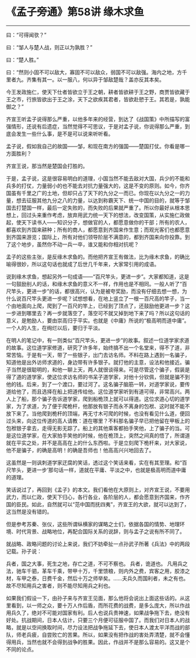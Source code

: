 # 《孟子旁通》第58讲 缘木求鱼

------

曰：“可得闻欤？”

曰：“邹人与楚人战，则正以为孰胜？”

曰：“楚人胜。”

曰：“然则小固不可以敌大，寡固不可以敌众，弱国不可以敌强。海内之地，方千里者九。齐集有其一。以一服八，何以异于邹敌楚哉？盖亦反其本矣。

今王发政施仁，使天下仕者皆欲立于王之朝，耕者皆欲耕于王之野，商贾皆欲藏于王之市，行旅皆欲出于王之涂，天下之欲疾其君者，皆欲赴愬于王。其若是，孰能御之？”

齐宣王听孟子说得那么严重，以他多年来的经营，到达了《战国策》中所描写的富强情形，还说有后遗症，当然觉得不可思议，于是对孟子说，你说得那么严重，到底会发生一些什么事，是不是可以说来听听看。

孟子说，假如我自己的故国——邹，和现在南方的强国——楚国打仗。你看是哪一方面胜利？

齐宣王说，那当然是楚国会打胜的。

于是，孟子说，这是很容易明白的道理，小国当然不能去敌对大国，兵少的不能和兵多的打仗，力量弱小的也不能去对抗力量强大的，这是不变的原则。如今，你齐国虽有千里之广的土地，但却只占了天下的九分之一而已。你现在以九分之一的力量，想去征服其他九分之八的力量，以达到称霸天下、统一中国的目的，就等于邹国去打楚国一样，最后一定失败的，而失败的后果就严重了。所以你最好从根本思想上，回过头来重作考虑，放弃用武力统一天下的想法，改变国策，从实施仁政做起，使天下读书人——知识分子，想做官的人，都愿意做你的干部；所有的农人，都喜欢到齐国来耕种；所有的商人，都愿意到齐国来作生意；而观光客们也都愿意到齐国来游览；国际上，所有对他们领导阶层不满意的，都到齐国来向你投靠。到了这个地步，虽然你不动一兵一卒，谁又能和你相对抗呢？

孟子的这些主张，是反缘木求鱼的。而他把齐宣王有做法，比为缘木求鱼，的确比喻得很妙，所以这句话也就成了后世几千年来，大家常引用的成语。

说到缘木求鱼，想起另外一句成语——“百尺竿头，更进一步”。大家都知道，这是一句鼓励别人的话，和缘木求鱼的意义不一样，作用也是不相同。一般人听了“百尺竿头，更进一步”的话，都很高兴，认为是被夸奖励，而没有仔细去想一想，为什么说百尺竿头更进一步呢？试想想看，在地上竖立了一根一百尺高的竿子，当一个由地面向上爬，爬到了一百尺的竿上，已经到了顶点了，还鼓励他更进一步？这一步进到哪里去？再一步就落空了，落空可不就又掉到地下来了吗？所以这句话的意义，是勉励人，要由崇高归于平实。也就是《中庸》所说的“极高明而道中庸”。一个人的人生，在绚烂以后，要归于平淡。

在明人的笔记中，有一则类似“百尺竿头，更进一步”的故事。叙述一位道学家求道的故事。这位道学家修道，研究了许多年，始终搞不出一个名堂来，得不了道，非常苦恼。于是有一天，带了一些银子，出门去访名师。不料在路上遇到一名骗子，知道他是出外访师求道的，身边带有许多银子。就打他的主意，设法和他接近。骗子当然是很聪明的，和他一聊上天，两人就很谈得来。可是尽管这个骗子，假装是得了道的道学家，使这位求访名师的书呆子道学家，对他十分钦佩，但就是骗不到他的钱。后来，到了一个渡口，要过河了。这名骗子脑筋一转，对道学家说，要传道给他了，而且选择在船上把道传给他。这位道学家听到有道可得，非常高兴。两人上了船，那个骗子告诉道学家，爬到船桅顶上就可以得道。这位求道心切的道学家，为了求道，为了便于爬桅杆，他那放有银子而永不离身的包袱、这时就不能不放下来了。当他爬到桅杆的顶端，再无寸木可爬的时候，也没有看见什么道，便回过头来，向这位传道的高人请教：道在哪里？不料那名骗子早已把他留在甲板上的包袱银子拿去，走得无影无踪了。船上的其他乘客都拍手笑他，上了骗子的当。可是这位道学家，在大家拍手笑他的时候，他在桅顶上，突然之间真的悟了，所谓道就在平实之处，并不是高高在上的什么东西啦。于是立刻爬下桅杆来，对大家说，他不是骗子，的确是高明！的确是吾师也！他高高兴兴地回去了。

这虽然是一则讽刺道学家迂腐的笑话，透过这个笑话来看，实在有其至理。和“百尺竿头，更进一步’那句话一样，道就在平庸、平淡之中，也就是极高明而道中庸的道理。

笑话说过了，再回到《孟子》的本文。我们看他在大原则上，对齐宣王说，不要用武力，而以仁政，使天下归心，各行各业，各阶层的人，都会愿意到齐国来，作齐国的臣民。如此，自然就可以“范中国而抚四夷”，齐宣王的大欲，就可以达到了，这当然是没有错的。

但是参考苏秦、张仪，这些所谓纵横家的谋略之士们，依据各国的情势、地理环境、时代背景、战略地位，再配合国际关系的说辞，则与孟子之说有所不同了。

就战略、政略问题的讨论上来说，我们不妨牵扯一点孙武子所著《兵法》中的两段记载。孙子说：

兵者，国之大事，死生之地，存亡之道，不可不察也。
兵者，诡道也。
凡用兵之法，驰车千驷，革车千乘，带甲十万，千里馈粮，则内外之费，宾客之用，胶漆之材，车甲之泰，日费千金，然后十万之师举矣。……夫兵久而国利者，未之有也。故不尽知用兵之害者，则不能尽知用兵之利也。

如果我们假设一下，由孙子来与齐宣王见面，那么他将会说出上面这些话的。从这里看到，以一师之众，要十万人作后盾，而所花费的战费，是多么庞大，所以作战用兵久了，绝对不可能对国家有利。后人也说兵贵神速，如果战争拖下去，绝没有好处。抗战期间，日本人估计，只要三个月便可征服中国了。而我们对日本人的战略，就是以空间换取时间，尽力设法把战争拖延下去，使日本人渡太平洋而战的部队，师老兵疲，自尝败亡的苦果。所以，如果没有把作战的害处弄清楚，就不会懂得用兵，当然也就不会得到战争的胜果。因此，作战并不是那么容易的。这又是个不同的论点。

